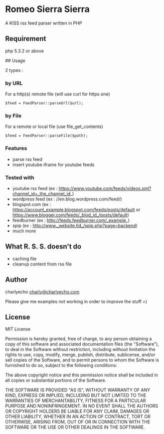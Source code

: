 # Romeo Sierra Sierra
A KISS rss feed parser written in PHP

## Requirement
php 5.3.2 or above

## Usage

2 types : 

### by URL
For a http(s) remote file (will use curl for https one) 

    $feed = FeedParser::parseUrl($url);
    
### by File
For a remote or local file (use file_get_contents)

    $feed = FeedParser::parseFile($path);
    
### Features
- parse rss feed
- insert youtube iframe for youtube feeds 

### Tested with
- youtube rss feed (ex : https://www.youtube.com/feeds/videos.xml?channel_id=_the_channel_id_)
- wordpress feed (ex : //en.blog.wordpress.com/feed/)
- blogspot.com (ex : https://account_example.blogspot.com/feeds/posts/default or https://www.blogger.com/feeds/_blod_id_/posts/default)
- feedburner (ex : http://feeds.feedburner.com/_example_)
- spip (ex : http://www._website.tld_/spip.php?page=backend)
- much more
    
## What R. S. S. doesn't do
- caching file
- cleanup content from rss file

## Author
charlyecho <charly@charlyecho.com>

Please give me examples not working in order to improve the stuff =)

## License
MIT License

Permission is hereby granted, free of charge, to any person obtaining a copy
of this software and associated documentation files (the "Software"), to deal
in the Software without restriction, including without limitation the rights
to use, copy, modify, merge, publish, distribute, sublicense, and/or sell
copies of the Software, and to permit persons to whom the Software is
furnished to do so, subject to the following conditions:

The above copyright notice and this permission notice shall be included in all
copies or substantial portions of the Software.

THE SOFTWARE IS PROVIDED "AS IS", WITHOUT WARRANTY OF ANY KIND, EXPRESS OR
IMPLIED, INCLUDING BUT NOT LIMITED TO THE WARRANTIES OF MERCHANTABILITY,
FITNESS FOR A PARTICULAR PURPOSE AND NONINFRINGEMENT. IN NO EVENT SHALL THE
AUTHORS OR COPYRIGHT HOLDERS BE LIABLE FOR ANY CLAIM, DAMAGES OR OTHER
LIABILITY, WHETHER IN AN ACTION OF CONTRACT, TORT OR OTHERWISE, ARISING FROM,
OUT OF OR IN CONNECTION WITH THE SOFTWARE OR THE USE OR OTHER DEALINGS IN THE
SOFTWARE.